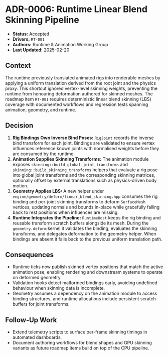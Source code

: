 # ADR-0006: Runtime Linear Blend Skinning Pipeline

- **Status:** Accepted
- **Drivers:** `RT-001`
- **Authors:** Runtime & Animation Working Group
- **Last Updated:** 2025-02-20

## Context

The runtime previously translated animated rigs into renderable meshes by
applying a uniform translation derived from the root joint and the physics
proxy. This shortcut ignored vertex-level skinning weights, preventing the
runtime from honouring deformation authored for skinned meshes. The roadmap
item `RT-001` requires deterministic linear blend skinning (LBS) coverage
with documented workflows and regression tests spanning animation,
geometry, and runtime.

## Decision

1. **Rig Bindings Own Inverse Bind Poses:** `RigJoint` records the inverse
   bind transform for each joint. Bindings are validated to ensure vertex
   influences reference known joints with normalised weights before they
   are consumed by the runtime.
2. **Animation Supplies Skinning Transforms:** The animation module exposes
   `skinning::build_global_joint_transforms` and
   `skinning::build_skinning_transforms` helpers that evaluate a rig pose
   into global joint transforms and the corresponding skinning matrices,
   optionally offset by external translations such as physics-driven body
   motion.
3. **Geometry Applies LBS:** A new helper under
   `engine/geometry/deform/linear_blend_skinning.hpp` consumes the rig
   binding and per-joint skinning transforms to deform `SurfaceMesh`
   vertices, updating normals and bounds in-place while gracefully falling
   back to rest positions when influences are missing.
4. **Runtime Integrates the Pipeline:** `RuntimeHost` keeps the rig binding
   and reusable transform scratch buffers alongside its mesh. During the
   `geometry.deform` kernel it validates the binding, evaluates the
   skinning transforms, and delegates deformation to the geometry helper.
   When bindings are absent it falls back to the previous uniform
   translation path.

## Consequences

- Runtime ticks now publish skinned vertex positions that match the active
  animation pose, enabling rendering and downstream systems to operate on
  deformed geometry.
- Validation hooks detect malformed bindings early, avoiding undefined
  behaviour when skinning data is incomplete.
- Geometry assumes a dependency on the animation module to access binding
  structures, and runtime allocations include persistent scratch buffers
  for joint transforms.

## Follow-Up Work

- Extend telemetry scripts to surface per-frame skinning timings in
  automated dashboards.
- Document authoring workflows for blend shapes and GPU skinning variants
  as future roadmap items build on top of the CPU pipeline.
